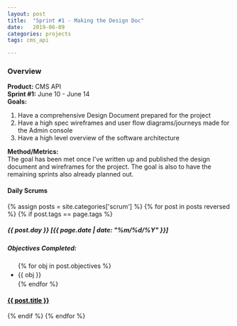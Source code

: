 ```yaml
---
layout: post
title:  "Sprint #1 - Making the Design Doc"
date:   2019-06-09
categories: projects
tags: cms_api

---
```


### Overview
<b>Product:</b> CMS API  
<b>Sprint #1:</b> June 10 - June 14  
<b>Goals:</b>

1. Have a comprehensive Design Document prepared for the project
2. Have a high spec wireframes and user flow diagrams/journeys made for the Admin console
3. Have a high level overview of the software architecture

<b>Method/Metrics:</b>  
The goal has been met once I've written up and published the design document and wireframes for the project.  The goal is also to have the remaining sprints also already planned out.

#### Daily Scrums

<div class='daily-scrum-container row'>

  {% assign posts = site.categories['scrum'] %}
  {% for post in posts reversed %}
    {% if post.tags == page.tags %}
<div class='daily-scrum-entry'>
	<div class='entry-content'>
		<h5> {{ post.day }} [{{ page.date | date: "%m/%d/%Y" }}] </h5>
		<h5> Objectives Completed: </h5>
		<ul style='padding-right:6px;'>
		  {% for obj in post.objectives %}
		  <li style='line-height: 24px'>{{ obj }}</li>
		  {% endfor %}
		</ul>
	</div>
  <h4 class='card-title'> <a href="{{ post.url }}" style='color:black'>{{ post.title }}</a> </h4>
</div>
	{% endif %}
  {% endfor %}
</div>


<!--I don't think its quite necessary to make a new separate page for each every daily scrum, so I'll compile all my notes and everything here.-->

<!--#### Monday - 06/10/2019-->

<!--##### Daily Objectives:-->
<!--1. Have Low-Spec Userflow diagram-->
<!--2. Have Low-Spec Wireframe-->

<!--##### Notes:-->

<!--##### Lessons Learned:-->

<!--##### Plans for Tomorrow:-->




<!--Hey haha I'm still in the planning stage for the planning stage.-->
<!--How do you even start a 'product'?  In general, most people will start off by just making an MVP (minimum viable product), but if I'm going for a BDUF (big design up front) kind of thing, I want to make a sprint entirely just for the planning stage?-->

<!--Basically determine resources, collections which are sets of resources, URL's which are paths to resources.  -->
<!--And then try and determine the HTTP methods.  Another question to consider would be whether or not to create POST and UPDATE endpoints, since technically you should only be updating the content through the ADMIN api.  If I choose to include the POST and UPDATE endpoints, would the admin interface somehow make use of this?  -->
<!--Along that topic, should I make the API itself first or the admin interface?  On a different note, don't forget to use HTTP response codes! Also support filtering through the API and not just through the admin.-->
<!--Also think about mimicking wordpress's guidelines and usability. -->

<!--#### Tasks To Do-->

<!--1. Write out description of project and specifications-->
<!--2. Draw out infrasctructure diagrams-->
<!--3. Make low spec to high spec wireframes-->
<!--4. figure out implementation and design architectures-->
<!--  * hello :)-->
<!--  * core questions: how do u support multiple databases?-->
<!--  * things to look into: -->